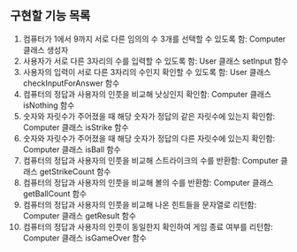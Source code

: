 ## 구현할 기능 목록

1. 컴퓨터가 1에서 9까지 서로 다른 임의의 수 3개를 선택할 수 있도록 함: Computer 클래스 생성자
2. 사용자가 서로 다른 3자리의 수를 입력할 수 있도록 함: User 클래스 setInput 함수
3. 사용자의 입력이 서로 다른 3자리의 수인지 확인할 수 있도록 함: User 클래스 checkInputForAnswer 함수
4. 컴퓨터의 정답과 사용자의 인풋을 비교해 낫싱인지 확인함: Computer 클래스 isNothing 함수
5. 숫자와 자릿수가 주어졌을 때 해당 숫자가 정답의 같은 자릿수에 있는지 확인함: Computer 클래스 isStrike 함수
6. 숫자와 자릿수가 주어졌을 때 해당 숫자가 정답의 다른 자릿수에 있는지 확인함: Computer 클래스 isBall 함수
7. 컴퓨터의 정답과 사용자의 인풋을 비교해 스트라이크의 수를 반환함: Computer 클래스 getStrikeCount 함수
8. 컴퓨터의 정답과 사용자의 인풋을 비교해 볼의 수를 반환함: Computer 클래스 getBallCount 함수
9. 컴퓨터의 정답과 사용자의 인풋을 비교해 나온 힌트들을 문자열로 리턴함: Computer 클래스 getResult 함수
10. 컴퓨터의 정답과 사용자의 인풋이 동일한지 확인하여 게임 종료 여부를 리턴함: Computer 클래스 isGameOver 함수